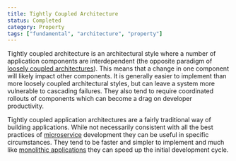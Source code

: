 ```yaml
---
title: Tightly Coupled Architecture
status: Completed
category: Property
tags: ["fundamental", "architecture", "property"]
---
```


Tightly coupled architecture is an architectural style where a number of application components are interdependent 
(the opposite paradigm of [loosely coupled architectures](/loosely-coupled-architecture/)). 
This means that a change in one component will likely impact other components. 
It is generally easier to implement than more loosely coupled architectural styles, 
but can leave a system more vulnerable to cascading failures. 
They also tend to require coordinated rollouts of components 
which can become a drag on developer productivity.

Tightly coupled application architectures are a fairly traditional way of building applications. 
While not necessarily consistent with all the best practices of [microservice](/microservices-architecture/) development 
they can be useful in specific circumstances. 
They tend to be faster and simpler to implement and 
much like [monolithic applications](/monolithic-apps/) they can speed up the initial development cycle.
